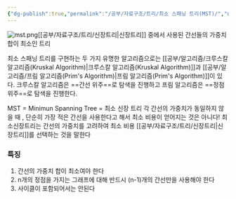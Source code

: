 ```yaml
---
{"dg-publish":true,"permalink":"/공부/자료구조/트리/최소 스패닝 트리(MST)/","dgPassFrontmatter":true}
---
```



![mst.png](/img/user/첨부파일/mst.png)[[공부/자료구조/트리/신장트리\|신장트리]] 중에서 사용된 간선들의 가중치 합이 최소인 트리

최소 스패닝 트리를 구현하는 두 가지 유명한 알고리즘으로는 [[공부/알고리즘/크루스칼 알고리즘(Kruskal Algorithm)\|크루스칼 알고리즘(Kruskal Algorithm)]]과 [[공부/알고리즘/프림 알고리즘(Prim's Algorithm)\|프림 알고리즘(Prim's Algorithm)]]이 있다. 크루스칼 알고리즘은 ==간선 위주==로 탐색을 진행하고 프림 알고리즘은 ==정점 위주==로 탐색을 진행한다.

MST = Minimun Spanning Tree = 최소 신장 트리
각 간선의 가중치가 동일하지 않을 때 , 단순히 가장 적은 간선을 사용한다고 해서 최소 비용이 얻어지는 것은 아니다!
최소신장트리는 간선의 가중치를 고려하여 최소 비용 [[공부/자료구조/트리/신장트리\|신장트리]]를 선택하는 것을 말한다

### 특징
1. 간선의 가중치 합이 최소여야 한다
2. n개의 정점을 가지는 그래프에 대해 반드시 (n-1)개의 간선만을 사용해야 한다
3. 사이클이 포함되어서는 안된다